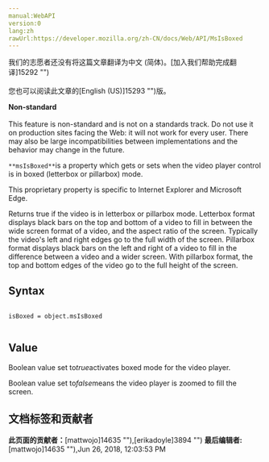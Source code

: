 ```yaml
---
manual:WebAPI
version:0
lang:zh
rawUrl:https://developer.mozilla.org/zh-CN/docs/Web/API/MsIsBoxed
---
```




<bdi>我们的志愿者还没有将这篇文章翻译为<bdi>中文 (简体)</bdi>。[加入我们帮助完成翻译]15292 "")<br></br>您也可以阅读此文章的[English (US)]15293 "")版。</bdi>






**Non-standard**<br></br>This feature is non-standard and is not on a standards track. Do not use it on production sites facing the Web: it will not work for every user. There may also be large incompatibilities between implementations and the behavior may change in the future.




`**msIsBoxed**`is a property which gets or sets when the video player control is in boxed (letterbox or pillarbox) mode.



This proprietary property is specific to Internet Explorer and Microsoft Edge.



Returns true if the video is in letterbox or pillarbox mode. Letterbox format displays black bars on the top and bottom of a video to fill in between the wide screen format of a video, and the aspect ratio of the screen. Typically the video&#39;s left and right edges go to the full width of the screen. Pillarbox format displays black bars on the left and right of a video to fill in the difference between a video and a wider screen. With pillarbox format, the top and bottom edges of the video go to the full height of the screen.


## Syntax<a name="Syntax"></a>

```
 
isBoxed = object.msIsBoxed


```

## Value<a name="Value"></a>


Boolean value set to<em>true</em>activates boxed mode for the video player.



Boolean value set to<em>false</em>means the video player is zoomed to fill the screen.




## 文档标签和贡献者
**此页面的贡献者：**[mattwojo]14635 ""),[erikadoyle]3894 "")
**最后编辑者:**[mattwojo]14635 ""),<time>Jun 26, 2018, 12:03:53 PM</time>


